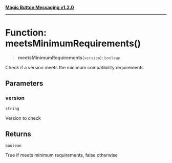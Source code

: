 [**Magic Button Messaging v1.2.0**](../README.md)

***

# Function: meetsMinimumRequirements()

> **meetsMinimumRequirements**(`version`): `boolean`

Check if a version meets the minimum compatibility requirements

## Parameters

### version

`string`

Version to check

## Returns

`boolean`

True if meets minimum requirements, false otherwise
